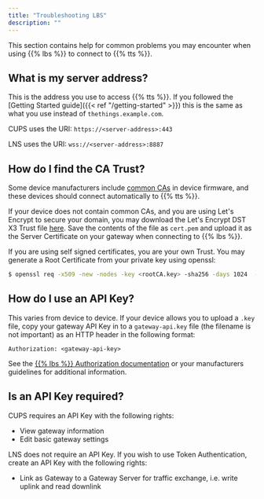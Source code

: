 ```yaml
---
title: "Troubleshooting LBS"
description: ""
---
```


This section contains help for common problems you may encounter when using {{% lbs %}} to connect to {{% tts %}}.

<!--more-->

## What is my server address?

This is the address you use to access {{% tts %}}. If you followed the [Getting Started guide]({{< ref "/getting-started" >}}) this is the same as what you use instead of `thethings.example.com`.

CUPS uses the URI: `https://<server-address>:443`

LNS uses the URI: `wss://<server-address>:8887`

## How do I find the CA Trust?

Some device manufacturers include [common CAs](https://www.ccadb.org/) in device firmware, and these devices should connect automatically to {{% tts %}}.

If your device does not contain common CAs, and you are using Let's Encrypt to secure your domain, you may download the Let's Encrypt DST X3 Trust file [here](https://letsencrypt.org/certs/lets-encrypt-x3-cross-signed.pem.txt). Save the contents of the file as `cert.pem` and upload it as the Server Certificate on your gateway when connecting to {{% lbs %}}.

If you are using self signed certificates, you are your own Trust. You may generate a Root Certificate from your private key using openssl:

```bash
$ openssl req -x509 -new -nodes -key <rootCA.key> -sha256 -days 1024  -out <rootCA.pem>
```

## How do I use an API Key?

This varies from device to device. If your device allows you to upload a `.key` file, copy your gateway API Key in to a `gateway-api.key` file (the filename is not important) as an HTTP header in the following format:

```
Authorization: <gateway-api-key>
```

See the [{{% lbs %}} Authorization documentation](https://doc.sm.tc/station/authmodes.html) or your manufacturers guidelines for additional information.

## Is an API Key required?

CUPS requires an API Key with the following rights:
- View gateway information
- Edit basic gateway settings

LNS does not require an API Key. If you wish to use Token Authentication, create an API Key with the following rights:
- Link as Gateway to a Gateway Server for traffic exchange, i.e. write uplink and read downlink


